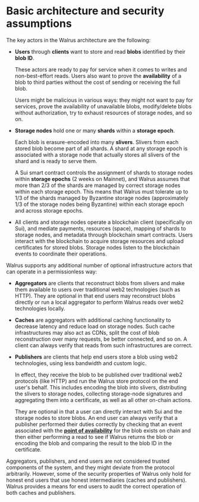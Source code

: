 # Basic architecture and security assumptions

The key actors in the Walrus architecture are the following:

- **Users** through **clients** want to store and read **blobs** identified by their **blob ID**.

  These actors are ready to pay for service
  when it comes to writes and non-best-effort reads. Users also want to prove
  the **availability** of a blob to third parties without the cost of sending or receiving the full
  blob.

  Users might be malicious in various ways: they might not want to pay for services, prove the
  availability of unavailable blobs, modify/delete blobs without authorization, try to
  exhaust resources of storage nodes, and so on.

- **Storage nodes** hold one or many **shards** within a **storage epoch**.

  Each blob is erasure-encoded into many **slivers**. Slivers from each stored blob become part
  of all shards. A shard at any storage epoch is associated with a storage node that actually stores
  all slivers of the shard and is ready to serve them.

  A Sui smart contract controls the assignment of shards to storage nodes within
  **storage epochs** (2 weeks on Mainnet), and Walrus assumes that more than 2/3 of the
  shards are managed by correct storage nodes within each storage epoch. This means that Walrus must
  tolerate up to 1/3 of the shards managed by Byzantine storage nodes (approximately 1/3 of the
  storage nodes being Byzantine) within each storage epoch and across storage epochs.

- All clients and storage nodes operate a blockchain client (specifically on Sui), and mediate
  payments, resources (space), mapping of shards to storage nodes, and metadata through blockchain
  smart contracts. Users interact with the blockchain to acquire storage resources and upload
  certificates for stored blobs. Storage nodes listen to the blockchain events to coordinate
  their operations.

Walrus supports any additional number of optional infrastructure actors that can operate in a
permissionless way:

- **Aggregators** are clients that reconstruct blobs from slivers and make them available to users
  over traditional web2 technologies (such as HTTP). They are optional in that end users may
  reconstruct blobs directly or run a local aggregator to perform Walrus reads over web2
  technologies locally.

- **Caches** are aggregators with additional caching functionality to decrease latency and reduce
  load on storage nodes. Such cache infrastructures may also act as CDNs, split the cost of blob
  reconstruction over many requests, be better connected, and so on. A client can always verify that
  reads from such infrastructures are correct.

- **Publishers** are clients that help end users store a blob using web2 technologies,
  using less bandwidth and custom logic.

  In effect, they receive the blob to be published over traditional web2 protocols (like HTTP) and
  run the Walrus store protocol on the end user's behalf. This includes encoding the blob into
  slivers, distributing the slivers to storage nodes, collecting storage-node signatures and
  aggregating them into a certificate, as well as all other on-chain actions.

  They are optional in that a user can directly interact with Sui and
  the storage nodes to store blobs. An end user can always verify that a publisher
  performed their duties correctly by checking that an event associated with the
  **[point of availability](./properties.md)** for the blob exists on chain
  and then either performing a read to see if Walrus returns the blob or encoding the blob
  and comparing the result to the blob ID in the certificate.

Aggregators, publishers, and end users are not considered trusted components of the system, and they
might deviate from the protocol arbitrarily. However, some of the security properties of Walrus only
hold for honest end users that use honest intermediaries (caches and publishers). Walrus provides a
means for end users to audit the correct operation of both caches and publishers.
